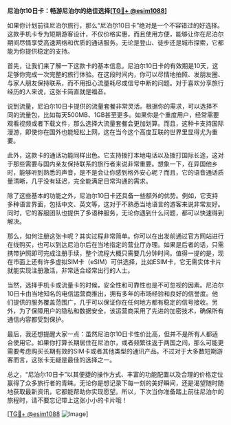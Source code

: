 **尼泊尔10日卡：畅游尼泊尔的绝佳选择[[TG💪+ @esim1088](https://t.me/s/esim1088)]**

如果你计划前往尼泊尔旅行，那么“尼泊尔10日卡”绝对是一个不容错过的好选择。这款手机卡专为短期游客设计，不仅价格实惠，而且使用方便，能够让你在尼泊尔期间尽情享受高速网络和优质的通话服务。无论是登山、徒步还是城市探索，它都能为你提供稳定的支持。

首先，让我们来了解一下这款卡的基本信息。尼泊尔10日卡的有效期是10天，这足够你完成一次完整的旅行体验。在这段时间内，你可以尽情地拍照、发朋友圈、与家人朋友保持联系，而不用担心流量耗尽或信号中断的问题。对于喜欢分享旅行经历的人来说，这张卡简直就是福音。

说到流量，尼泊尔10日卡提供的流量套餐非常灵活。根据你的需求，可以选择不同的流量包，比如每天500MB、1GB甚至更多。如果你是个重度用户，经常需要观看视频或者下载文件，那么选择大流量套餐会更加划算。而且，这种卡支持国际漫游，即使你在国外也能轻松上网，这在当今这个高度互联的世界里显得尤为重要。

此外，这款卡的通话功能同样出色。它支持拨打本地电话以及拨打国际长途，这对于那些需要与国内亲友保持联系的旅行者来说非常重要。想象一下，在异国他乡时，能够听到熟悉的声音，是不是会让你感到格外安心呢？而且，它的语音通话质量清晰，几乎没有延迟，完全能满足日常沟通的需求。

除了这些基本的功能之外，尼泊尔10日卡还具备一些额外的优势。例如，它支持多种语言界面，包括中文、英文等，这对于不熟悉当地语言的游客来说非常友好。同时，它的客服团队也提供了多语种服务，无论你遇到什么问题，都可以快速得到解决。

那么，如何注册这张卡呢？其实过程非常简单。你可以在出发前通过官方网站进行在线购买，也可以到达尼泊尔后在当地指定的营业厅办理。如果是后者的话，只需携带护照即可完成注册手续，整个流程大概只需要几分钟时间。值得一提的是，现在市面上还有许多虚拟SIM卡（eSIM）可供选择，比如ESIM卡，它无需实体卡片就能实现注册激活，非常适合经常出行的人士。

当然，选择手机卡或流量卡的时候，安全性和可靠性也是不可忽视的因素。尼泊尔10日卡由当地知名的电信运营商推出，拥有多年的市场经验和良好的信誉度。他们提供的服务覆盖范围广，几乎可以保证你在任何地方都有稳定的信号接收。另外，为了保障用户的隐私和数据安全，该运营商采用了先进的加密技术，确保所有通信内容都受到保护。

最后，我还想提醒大家一点：虽然尼泊尔10日卡性价比高，但并不是所有人都适合使用它。如果你打算长期居住在尼泊尔，或者频繁往返于两国之间，那么可能更需要考虑购买长期有效的SIM卡或者其他类型的通讯产品。不过对于大多数短期游客而言，这张卡无疑是最佳的选择之一。

总之，“尼泊尔10日卡”以其便捷的操作方式、丰富的功能配置以及合理的价格定位赢得了众多旅行者的青睐。无论你是想记录下每一刻的美好瞬间，还是渴望随时随地获取最新资讯，它都能帮助你实现愿望。所以，下次当你准备踏上前往尼泊尔的旅程时，请不要忘记带上这张小小的卡片哦！

[[TG💪+ @esim1088](https://t.me/s/esim1088) ![Image](https://i.postimg.cc/4NQfJmqS/Snipaste-2025-05-13-00-14-12.png)]
